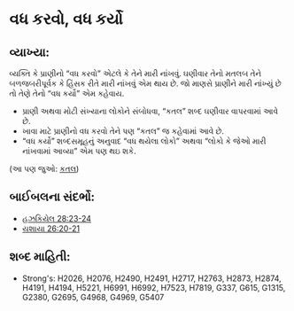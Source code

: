 # વધ કરવો, વધ કર્યો 

## વ્યાખ્યા: 

વ્યક્તિ કે પ્રાણીનો “વધ કરવો” એટલે કે તેને મારી નાંખવું.
ઘણીવાર તેનો મતલબ તેને બળજબરીપૂર્વક કે હિંસક રીતે મારી નાંખવું એમ થાય છે.
જો માણસે પ્રાણીને મારી નાંખ્યું છે તો તેણે તેનો “વધ કર્યો” એમ કહેવાય.

* પ્રાણી અથવા મોટી સંખ્યાના લોકોને સંબોધવા, “કતલ” શબ્દ ઘણીવાર વાપરવામાં આવે છે.
* ખાવા માટે પ્રાણીનો વધ કરવો તેને પણ “કતલ” જ કહેવામાં આવે છે.
* “વધ કર્યો” શબ્દસમૂહનું અનુવાદ “વધ થયેલા લોકો” અથવા “લોકો કે જેઓ મારી નાંખવામાં આવ્યા” એમ પણ થઇ શકે.

(આ પણ જુઓ: [કતલ](../other/slaughter.md))

## બાઈબલના સંદર્ભો: 

* [હઝકિયેલ 28:23-24](rc://gu/tn/help/ezk/28/23)
* [યશાયા 26:20-21](rc://gu/tn/help/isa/26/20)

## શબ્દ માહિતી: 

* Strong's: H2026, H2076, H2490, H2491, H2717, H2763, H2873, H2874, H4191, H4194, H5221, H6991, H6992, H7523, H7819, G337, G615, G1315, G2380, G2695, G4968, G4969, G5407
